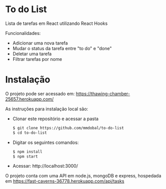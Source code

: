 # To do List

Lista de tarefas em React utilizando React Hooks

Funcionalidades:

* Adicionar uma nova tarefa
* Mudar o status da tarefa entre "to do" e "done"
* Deletar uma tarefa
* Filtrar tarefas por nome

# Instalação

O projeto pode ser acessado em: https://thawing-chamber-25657.herokuapp.com/

As instruções para instalação local são:

  - Clonar este repositório e acessar a pasta
  
    ```sh
    $ git clone https://github.com/mmdobal/to-do-list
    $ cd to-do-list
    ```
  - Digitar os seguintes comandos:
    
    ```sh
    $ npm install 
    $ npm start
    ```
    
  - Acessar: http://localhost:3000/
  
 
O projeto conta com uma API em node.js, mongoDB e express, hospedada em https://fast-caverns-36778.herokuapp.com/api/tasks

